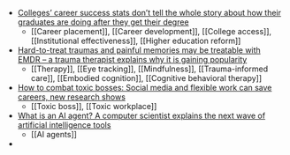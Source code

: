 - [Colleges’ career success stats don’t tell the whole story about how their graduates are doing after they get their degree](https://theconversation.com/colleges-career-success-stats-dont-tell-the-whole-story-about-how-their-graduates-are-doing-after-they-get-their-degree-242900)
	- [[Career placement]], [[Career development]], [[College access]], [[Institutional effectiveness]], [[Higher education reform]]
- [Hard-to-treat traumas and painful memories may be treatable with EMDR – a trauma therapist explains why it is gaining popularity](https://theconversation.com/hard-to-treat-traumas-and-painful-memories-may-be-treatable-with-emdr-a-trauma-therapist-explains-why-it-is-gaining-popularity-224219)
	- [[Therapy]], [[Eye tracking]], [[Mindfulness]], [[Trauma-informed care]], [[Embodied cognition]], [[Cognitive behavioral therapy]]
- [How to combat toxic bosses: Social media and flexible work can save careers, new research shows](https://theconversation.com/how-to-combat-toxic-bosses-social-media-and-flexible-work-can-save-careers-new-research-shows-236771)
	- [[Toxic boss]], [[Toxic workplace]]
- [What is an AI agent? A computer scientist explains the next wave of artificial intelligence tools](https://theconversation.com/what-is-an-ai-agent-a-computer-scientist-explains-the-next-wave-of-artificial-intelligence-tools-242586)
	- [[AI agents]]
-